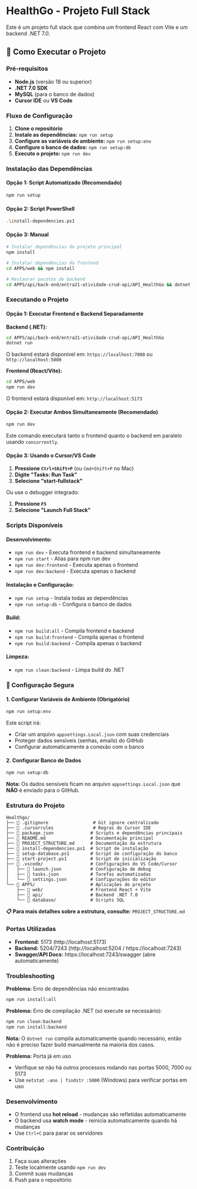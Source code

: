 # HealthGo - Projeto Full Stack

Este é um projeto full stack que combina um frontend React com Vite e um backend .NET 7.0.

## 🚀 Como Executar o Projeto

### Pré-requisitos

- **Node.js** (versão 18 ou superior)
- **.NET 7.0 SDK**
- **MySQL** (para o banco de dados)
- **Cursor IDE** ou **VS Code**

### Fluxo de Configuração

1. **Clone o repositório**
2. **Instale as dependências:** `npm run setup`
3. **Configure as variáveis de ambiente:** `npm run setup:env`
4. **Configure o banco de dados:** `npm run setup:db`
5. **Execute o projeto:** `npm run dev`

### Instalação das Dependências

#### **Opção 1: Script Automatizado (Recomendado)**
```bash
npm run setup
```

#### **Opção 2: Script PowerShell**
```bash
.\install-dependencies.ps1
```

#### **Opção 3: Manual**
```bash
# Instalar dependências do projeto principal
npm install

# Instalar dependências do frontend
cd APPS/web && npm install

# Restaurar pacotes do backend
cd APPS/api/back-end/entra21-atividade-crud-api/API_HealthGo && dotnet restore
```

### Executando o Projeto

#### Opção 1: Executar Frontend e Backend Separadamente

**Backend (.NET):**
```bash
cd APPS/api/back-end/entra21-atividade-crud-api/API_HealthGo
dotnet run
```
O backend estará disponível em: `https://localhost:7000` ou `http://localhost:5000`

**Frontend (React/Vite):**
```bash
cd APPS/web
npm run dev
```
O frontend estará disponível em: `http://localhost:5173`

#### Opção 2: Executar Ambos Simultaneamente (Recomendado)

```bash
npm run dev
```

Este comando executará tanto o frontend quanto o backend em paralelo usando `concurrently`.

#### Opção 3: Usando o Cursor/VS Code

1. **Pressione `Ctrl+Shift+P`** (ou `Cmd+Shift+P` no Mac)
2. **Digite "Tasks: Run Task"**
3. **Selecione "start-fullstack"**

Ou use o debugger integrado:
1. **Pressione `F5`**
2. **Selecione "Launch Full Stack"**

### Scripts Disponíveis

#### **Desenvolvimento:**
- `npm run dev` - Executa frontend e backend simultaneamente
- `npm run start` - Alias para npm run dev
- `npm run dev:frontend` - Executa apenas o frontend
- `npm run dev:backend` - Executa apenas o backend

#### **Instalação e Configuração:**
- `npm run setup` - Instala todas as dependências
- `npm run setup:db` - Configura o banco de dados

#### **Build:**
- `npm run build:all` - Compila frontend e backend
- `npm run build:frontend` - Compila apenas o frontend
- `npm run build:backend` - Compila apenas o backend

#### **Limpeza:**
- `npm run clean:backend` - Limpa build do .NET

### 🔐 Configuração Segura

#### **1. Configurar Variáveis de Ambiente (Obrigatório)**
```bash
npm run setup:env
```

Este script irá:
- Criar um arquivo `appsettings.Local.json` com suas credenciais
- Proteger dados sensíveis (senhas, emails) do GitHub
- Configurar automaticamente a conexão com o banco

#### **2. Configurar Banco de Dados**
```bash
npm run setup:db
```

**Nota:** Os dados sensíveis ficam no arquivo `appsettings.Local.json` que **NÃO** é enviado para o GitHub.

### Estrutura do Projeto

```
Healthgo/
├── 📄 .gitignore                 # Git ignore centralizado
├── 📄 .cursorrules               # Regras do Cursor IDE
├── 📄 package.json              # Scripts e dependências principais
├── 📄 README.md                 # Documentação principal
├── 📄 PROJECT_STRUCTURE.md      # Documentação da estrutura
├── 📄 install-dependencies.ps1  # Script de instalação
├── 📄 setup-database.ps1        # Script de configuração do banco
├── 📄 start-project.ps1         # Script de inicialização
├── 📁 .vscode/                  # Configurações do VS Code/Cursor
│   ├── 📄 launch.json           # Configuração de debug
│   ├── 📄 tasks.json            # Tarefas automatizadas
│   └── 📄 settings.json         # Configurações do editor
└── 📁 APPS/                     # Aplicações do projeto
    ├── 📁 web/                  # Frontend React + Vite
    ├── 📁 api/                  # Backend .NET 7.0
    └── 📁 database/             # Scripts SQL
```

**📋 Para mais detalhes sobre a estrutura, consulte:** `PROJECT_STRUCTURE.md`

### Portas Utilizadas

- **Frontend:** 5173 (http://localhost:5173)
- **Backend:** 5204/7243 (http://localhost:5204 / https://localhost:7243)
- **Swagger/API Docs:** https://localhost:7243/swagger (abre automaticamente)

### Troubleshooting

**Problema:** Erro de dependências não encontradas
```bash
npm run install:all
```

**Problema:** Erro de compilação .NET (só execute se necessário):
```bash
npm run clean:backend
npm run install:backend
```

**Nota:** O `dotnet run` compila automaticamente quando necessário, então não é preciso fazer build manualmente na maioria dos casos.

**Problema:** Porta já em uso
- Verifique se não há outros processos rodando nas portas 5000, 7000 ou 5173
- Use `netstat -ano | findstr :5000` (Windows) para verificar portas em uso

### Desenvolvimento

- O frontend usa **hot reload** - mudanças são refletidas automaticamente
- O backend usa **watch mode** - reinicia automaticamente quando há mudanças
- Use `Ctrl+C` para parar os servidores

### Contribuição

1. Faça suas alterações
2. Teste localmente usando `npm run dev`
3. Commit suas mudanças
4. Push para o repositório
